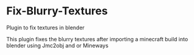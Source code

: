 # Fix-Blurry-Textures
Plugin to fix textures in blender

This plugin fixes the blurry textures after importing a minecraft build into blender using Jmc2obj and or Mineways
